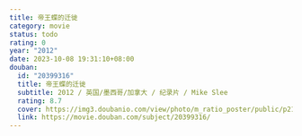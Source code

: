 ```yaml
---
title: 帝王蝶的迁徙
category: movie
status: todo
rating: 0
year: "2012"
date: 2023-10-08 19:31:10+08:00
douban:
  id: "20399316"
  title: 帝王蝶的迁徙
  subtitle: 2012 / 英国/墨西哥/加拿大 / 纪录片 / Mike Slee
  rating: 8.7
  cover: https://img3.doubanio.com/view/photo/m_ratio_poster/public/p2165506393.jpg
  link: https://movie.douban.com/subject/20399316/
---
```



